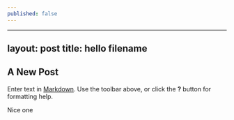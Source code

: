 ```yaml
---
published: false
---
```

---
layout: post
title: hello filename
---

## A New Post

Enter text in [Markdown](http://daringfireball.net/projects/markdown/). Use the toolbar above, or click the **?** button for formatting help.

Nice one
